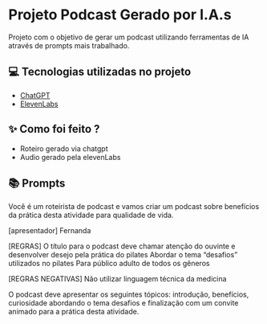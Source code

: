 
# Projeto Podcast Gerado por I.A.s

Projeto com o objetivo de gerar um podcast utilizando ferramentas de IA através de prompts mais trabalhado.


## 💻 Tecnologias utilizadas no projeto

- [ChatGPT](https://chat.openai.com/) 
- [ElevenLabs](https://beta.elevenlabs.io/)

## ✨ Como foi feito ?

- Roteiro gerado via chatgpt
- Audio gerado pela elevenLabs

## 📚 Prompts

Você é um roteirista de podcast e vamos criar um podcast sobre benefícios da prática desta atividade para qualidade de vida. 

[apresentador]  Fernanda

[REGRAS]
O título para o podcast deve chamar atenção do ouvinte e desenvolver desejo pela prática do pilates
Abordar o tema “desafios” utilizados no pilates
Para público adulto de todos os gêneros

[REGRAS NEGATIVAS]
Não utilizar linguagem técnica da medicina

O podcast deve apresentar os seguintes tópicos: introdução, benefícios, curiosidade abordando o tema desafios e finalização com um convite animado para a prática desta atividade.


